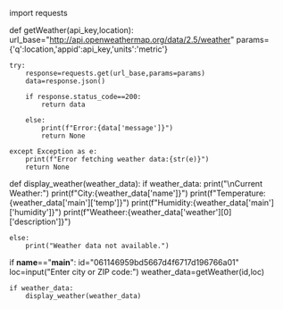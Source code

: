 
import requests

def getWeather(api_key,location):
    url_base="http://api.openweathermap.org/data/2.5/weather"
    params= {'q':location,'appid':api_key,'units':'metric'}

    try:
        response=requests.get(url_base,params=params)
        data=response.json()

        if response.status_code==200:
            return data

        else:
            print(f"Error:{data['message']}")
            return None

    except Exception as e:
        print(f"Error fetching weather data:{str(e)}")
        return None

def display_weather(weather_data):
    if weather_data:
        print("\nCurrent Weather:")
        print(f"City:{weather_data['name']}")
        print(f"Temperature:{weather_data['main']['temp']}")
        print(f"Humidity:{weather_data['main']['humidity']}")
        print(f"Weatheer:{weather_data['weather'][0]['description']}")

    else:
        print("Weather data not available.")

if __name__=="__main__":
    id="061146959bd5667d4f6717d196766a01"
    loc=input("Enter city or ZIP code:")
    weather_data=getWeather(id,loc)

    if weather_data:
        display_weather(weather_data)
